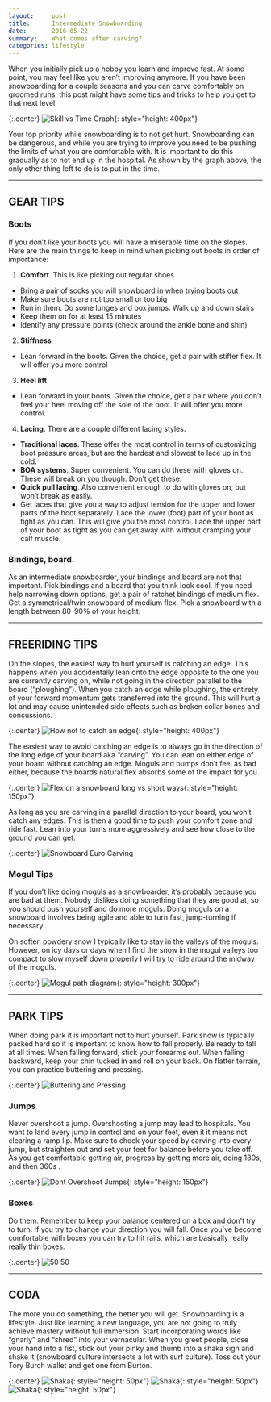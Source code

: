 ```yaml
---
layout:     post
title:      Intermediate Snowboarding
date:       2016-05-22
summary:    What comes after carving?
categories: lifestyle
---
```



When you initially pick up a hobby you learn and improve fast. At some point, you may feel like you aren’t improving anymore. If you have been snowboarding for a couple seasons and you can carve comfortably on groomed runs, this post might have some tips and tricks to help you get to that next level.


{:.center}
![Skill vs Time Graph](/images/2016-05-22-intermediate-snowboarding/snowboarding_plateau.jpg){: style="height: 400px"}

Your top priority while snowboarding is to not get hurt. Snowboarding can be dangerous, and while you are trying to improve you need to be pushing the limits of what you are comfortable with. It is important to do this gradually as to not end up in the hospital. As shown by the graph above, the only other thing left to do is to put in the time.


---------------

## GEAR TIPS

### Boots

If you don’t like your boots you will have a miserable time on the slopes. Here are the main things to keep in mind when picking out boots in order of importance:

1. __Comfort__. This is like picking out regular shoes
  - Bring a pair of socks you will snowboard in when trying boots out
  - Make sure boots are not too small or too big
  - Run in them. Do some lunges and box jumps. Walk up and down stairs
  - Keep them on for at least 15 minutes
  - Identify any pressure points (check around the ankle bone and shin)
2. __Stiffness__
  - Lean forward in the boots. Given the choice, get a pair with stiffer flex. It will offer you more control
3. __Heel lift__
  - Lean forward in your boots. Given the choice, get a pair where you don’t feel your heel moving off the sole of the boot. It will offer you more control.
4. __Lacing__. There are a couple different lacing styles.
  - __Traditional laces__. These offer the most control in terms of customizing boot pressure areas, but are the hardest and slowest to lace up in the cold.
  - __BOA systems__. Super convenient. You can do these with gloves on. These will break on you though. Don’t get these.
  - __Quick pull lacing__. Also convenient enough to do with gloves on, but won’t break as easily.
  - Get laces that give you a way to adjust tension for the upper and lower parts of the boot separately. Lace the lower (foot) part of your boot as tight as you can. This will give you the most control. Lace the upper part of your boot as tight as you can get away with without cramping your calf muscle.

### Bindings, board.

As an intermediate snowboarder, your bindings and board are not that important. Pick bindings and a board that you think look cool. If you need help narrowing down options, get a pair of ratchet bindings of medium flex. Get a symmetrical/twin snowboard of medium flex. Pick a snowboard with a length between 80-90% of your height.

---------------

## FREERIDING TIPS

On the slopes, the easiest way to hurt yourself is catching an edge. This happens when you accidentally lean onto the edge opposite to the one you are currently carving on, while not going in the direction parallel to the board (“ploughing”). When you catch an edge while ploughing, the entirety of your forward momentum gets transferred into the ground. This will hurt a lot and may cause unintended side effects such as broken collar bones and concussions.

{:.center}
![How not to catch an edge](/images/2016-05-22-intermediate-snowboarding/snowboard_catching_edge.jpg){: style="height: 400px"}


The easiest way to avoid catching an edge is to always go in the direction of the long edge of your board aka “carving”. You can lean on either edge of your board without catching an edge. Moguls and bumps don’t feel as bad either, because the boards natural flex absorbs some of the impact for you.


{:.center}
![Flex on a snowboard long vs short ways](/images/2016-05-22-intermediate-snowboarding/snowboard_flex_diagram.jpg){: style="height: 150px"}


As long as you are carving in a parallel direction to your board, you won’t catch any edges. This is then a good time to push your comfort zone and ride fast. Lean into your turns more aggressively and see how close to the ground you can get.

{:.center}
![Snowboard Euro Carving](/images/2016-05-22-intermediate-snowboarding/euro_carving.gif)


### Mogul Tips

If you don’t like doing moguls as a snowboarder, it’s probably because you are bad at them. Nobody dislikes doing something that they are good at, so you should push yourself and do more moguls. Doing moguls on a snowboard involves being agile and able to turn fast, jump-turning if necessary .

On softer, powdery snow I typically like to stay in the valleys of the moguls. However, on icy days or days when I find the snow in the mogul valleys too compact to slow myself down properly I will try to ride around the midway of the moguls.

{:.center}
![Mogul path diagram](/images/2016-05-22-intermediate-snowboarding/snowboarding_moguls.jpg){: style="height: 300px"}

---------------

## PARK TIPS

When doing park it is important not to hurt yourself. Park snow is typically packed hard so it is important to know how to fall properly. Be ready to fall at all times. When falling forward, stick your forearms out. When falling backward, keep your chin tucked in and roll on your back. On flatter terrain, you can  practice buttering and pressing.

{:.center}
![Buttering and Pressing](/images/2016-05-22-intermediate-snowboarding/buttering_pressing.gif)


### Jumps

Never overshoot a jump. Overshooting a jump may lead to hospitals. You want to land every jump in control and on your feet, even it it means not clearing a ramp lip. Make sure to check your speed by carving into every jump, but straighten out and set your feet for balance before you take off. As you get comfortable getting air, progress by getting more air, doing 180s, and then 360s .


{:.center}
![Dont Overshoot Jumps](/images/2016-05-22-intermediate-snowboarding/dont_overshoot_jumps.jpg){: style="height: 150px"}

### Boxes

Do them. Remember to keep your balance centered on a box and don't try to turn. If you try to change your direction you will fall. Once you’ve become comfortable with boxes you can try to hit rails, which are basically really really thin boxes.

{:.center}
![50 50](/images/2016-05-22-intermediate-snowboarding/50_50.gif)


---------------

## CODA

The more you do something, the better you will get. Snowboarding is a lifestyle. Just like learning a new language, you are not going to truly achieve mastery without full immersion. Start incorporating words like “gnarly” and “shred” into your vernacular. When you greet people, close your hand into a fist, stick out your pinky and thumb into a shaka sign and shake it (snowboard culture intersects a lot with surf culture). Toss out your Tory Burch wallet and get one from Burton.

{:.center}
![Shaka](/images/2016-05-22-intermediate-snowboarding/shaka.png){: style="height: 50px"}
![Shaka](/images/2016-05-22-intermediate-snowboarding/shaka.png){: style="height: 50px"}
![Shaka](/images/2016-05-22-intermediate-snowboarding/shaka.png){: style="height: 50px"}
